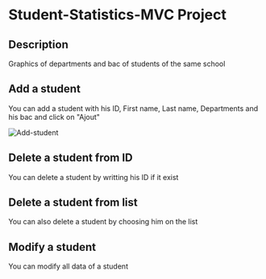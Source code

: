 # Student-Statistics-MVC Project
## Description
Graphics of departments and bac of students of the same school

## Add a student 
You can add a student with his ID, First name, Last name, Departments and his bac and click on "Ajout"

![Add-student](https://github.com/user-attachments/assets/2e43358e-4f06-43bf-bec1-46ee320a8b65)

## Delete a student from ID
You can delete a student by writting his ID if it exist

## Delete a student from list 
You can also delete a student by choosing him on the list

## Modify a student
You can modify all data of a student

